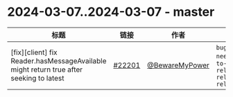 # 2024-03-07..2024-03-07 - master
| 标题 | 链接 | 作者 | 标签 |
| - | :--: | :--: | - |
| [fix][client] fix Reader.hasMessageAvailable might return true after seeking to latest | [#22201](https://github.com/apache/pulsar/pull/22201) | [@BewareMyPower](https://github.com/BewareMyPower) | `bug` `doc-not-needed` `ready-to-test` `release/3.0.4` `release/3.1.4` `release/3.2.2`  | 
